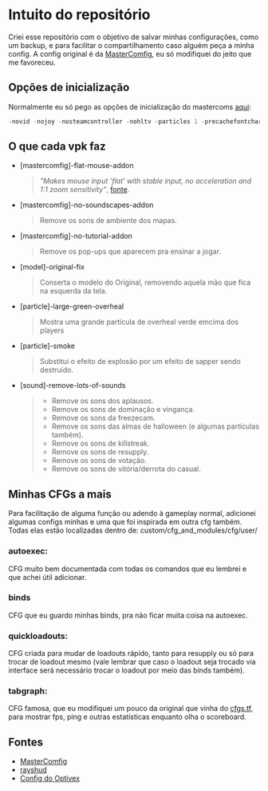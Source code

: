 # Intuito do repositório

Criei esse repositório com o objetivo de salvar minhas configurações, como um backup, e para facilitar o compartilhamento caso alguém peça a minha config.
A config original é da [MasterComfig](https://mastercomfig.com), eu só modifiquei do jeito que me favoreceu.

## Opções de inicialização

Normalmente eu só pego as opções de inicialização do mastercoms [aqui](https://docs.mastercomfig.com/9.5.2/customization/launch_options/#launch-options): <br/>
```c
-novid -nojoy -nosteamcontroller -nohltv -particles 1 -precachefontchars
```

## O que cada vpk faz
* [mastercomfig]-flat-mouse-addon

	> *"Makes mouse input 'flat' with stable input, no acceleration and 1:1 zoom sensitivity"*, [fonte](https://mastercomfig.com/app).
* [mastercomfig]-no-soundscapes-addon

	> Remove os sons de ambiente dos mapas.
* [mastercomfig]-no-tutorial-addon

	> Remove os pop-ups que aparecem pra ensinar a jogar.
* [model]-original-fix

	> Conserta o modelo do Original, removendo aquela mão que fica na esquerda da tela.
* [particle]-large-green-overheal

	> Mostra uma grande partícula de overheal verde emcima dos players
* [particle]-smoke

	> Substitui o efeito de explosão por um efeito de sapper sendo destruído.
* [sound]-remove-lots-of-sounds

	>* Remove os sons dos aplausos.
	>* Remove os sons de dominação e vingança.
	>* Remove os sons da freezecam.
	>* Remove os sons das almas de halloween (e algumas partículas também).
	>* Remove os sons de killstreak.
	>* Remove os sons de resupply.
	>* Remove os sons de votação.
	>* Remove os sons de vitória/derrota do casual.

## Minhas CFGs a mais

Para facilitação de alguma função ou adendo à gameplay normal, adicionei algumas configs minhas e uma que foi inspirada em outra cfg também.
Todas elas estão localizadas dentro de: custom/cfg_and_modules/cfg/user/

### autoexec:
CFG muito bem documentada com todas os comandos que eu lembrei e que achei útil adicionar.

### binds
CFG que eu guardo minhas binds, pra não ficar muita coisa na autoexec.

### quickloadouts:
CFG criada para mudar de loadouts rápido, tanto para resupply ou só para trocar de loadout mesmo (vale lembrar que caso o loadout seja trocado via interface será necessário trocar o loadout por meio das binds também).
	
### tabgraph:
CFG famosa, que eu modifiquei um pouco da original que vinha do [cfgs.tf](https://cfg.tf/), para mostrar fps, ping e outras estatísticas enquanto olha o scoreboard.

## Fontes

* [MasterComfig](https://mastercomfig.com)
* [rayshud](https://github.com/raysfire/rayshud)
* [Config do Optivex](https://drive.google.com/file/d/1J5q1A2Pxf0NtX8MRHxrNjAiv7KcaMXVC/view)